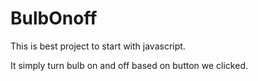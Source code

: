 # BulbOnoff

This is best project to start with javascript.

It simply turn bulb on and off based on button we clicked.
